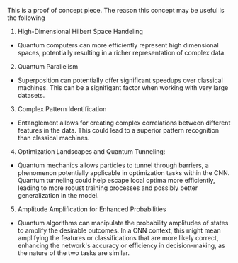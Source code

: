 This is a proof of concept piece. The reason this concept may be useful is the following

1. High-Dimensional Hilbert Space Handeling
  * Quantum computers can more efficiently represent high dimensional spaces, potentially resulting in a richer representation of complex data.
2. Quantum Parallelism
  * Superposition can potentially offer significant speedups over classical machines. This can be a signifigant factor when working with very large datasets.
3. Complex Pattern Identification
  * Entanglement allows for creating complex correlations between different features in the data. This could lead to a superior pattern recognition than classical machines.
4. Optimization Landscapes and Quantum Tunneling:
  * Quantum mechanics allows particles to tunnel through barriers, a phenomenon potentially applicable in optimization tasks within the CNN. Quantum tunneling could help escape local optima more efficiently, leading to more robust training processes and possibly better generalization in the model.
5. Amplitude Amplification for Enhanced Probabilities
  * Quantum algorithms can manipulate the probability amplitudes of states to amplify the desirable outcomes. In a CNN context, this might mean amplifying the features or classifications that are more likely correct, enhancing the network's accuracy or efficiency in decision-making, as the nature of the two tasks are similar.
